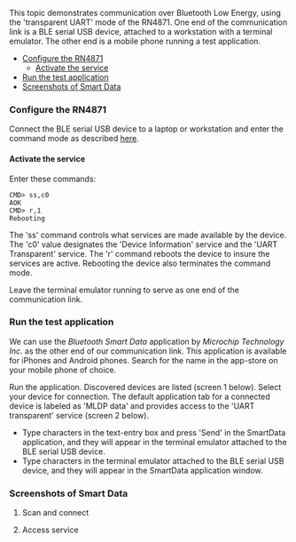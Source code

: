 This topic demonstrates communication over Bluetooth Low Energy, using the 'transparent UART' mode of the RN4871.
One end of the communication link is a BLE serial USB device, attached to a workstation with a terminal emulator.
The other end is a mobile phone running a test application.

- [Configure the RN4871](#configure-the-rn4871)
  + [Activate the service](#activate-the-service)
- [Run the test application](#run-the-test-application)
- [Screenshots of Smart Data](#screenshots-of-smart-data)

### Configure the RN4871

Connect the BLE serial USB device to a laptop or workstation and enter the command mode as described [here](../demo-console/guide.md). 

#### Activate the service

Enter these commands:

    CMD> ss,c0
    AOK
    CMD> r,1
    Rebooting

The 'ss' command controls what services are made available by the device.  The 'c0' value designates the 'Device Information' service and the 'UART Transparent' service. The 'r' command reboots the device to insure the services are active.  Rebooting the device also terminates the command mode.

Leave the terminal emulator running to serve as one end of the communication link.

### Run the test application

We can use the *Bluetooth Smart Data* application by _Microchip Technology Inc._  as the other end of our communication link.  This application is available for iPhones and Android phones.  Search for the name in the app-store on your mobile phone of choice.

Run the application.  Discovered devices are listed (screen 1 below).  Select your device for connection.  The default application tab for a connected device is labeled as 'MLDP data' and provides access to the 'UART transparent' service (screen 2 below).

- Type characters in the text-entry box and press 'Send' in the SmartData application, and they will appear in the terminal emulator attached to the BLE serial USB device.
- Type characters in the terminal emulator attached to the BLE serial USB device, and they will appear in the SmartData application window.

### Screenshots of Smart Data

1. Scan and connect

2. Access service
